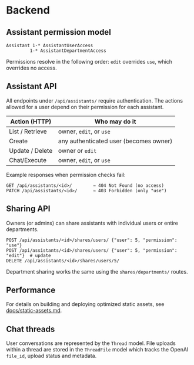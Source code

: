 # Backend

## Assistant permission model

```
Assistant 1-* AssistantUserAccess
         1-* AssistantDepartmentAccess
```

Permissions resolve in the following order:
`edit` overrides `use`, which overrides no access.

## Assistant API

All endpoints under `/api/assistants/` require authentication.  The actions
allowed for a user depend on their permission for each assistant.

| Action (HTTP)       | Who may do it                  |
|--------------------|--------------------------------|
| List / Retrieve    | owner, `edit`, or `use`        |
| Create             | any authenticated user (becomes owner) |
| Update / Delete    | owner or `edit`                |
| Chat/Execute       | owner, `edit`, or `use`        |

Example responses when permission checks fail:

```
GET /api/assistants/<id>/        → 404 Not Found (no access)
PATCH /api/assistants/<id>/      → 403 Forbidden (only "use")
```

## Sharing API

Owners (or admins) can share assistants with individual users or entire departments.

```
POST /api/assistants/<id>/shares/users/ {"user": 5, "permission": "use"}
POST /api/assistants/<id>/shares/users/ {"user": 5, "permission": "edit"}  # update
DELETE /api/assistants/<id>/shares/users/5/
```

Department sharing works the same using the `shares/departments/` routes.


## Performance

For details on building and deploying optimized static assets, see [docs/static-assets.md](docs/static-assets.md).

## Chat threads

User conversations are represented by the `Thread` model. File uploads within a
thread are stored in the `ThreadFile` model which tracks the OpenAI `file_id`,
upload status and metadata.
